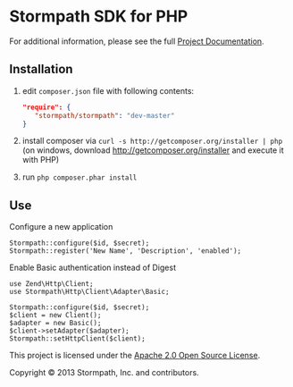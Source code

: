 # Stormpath SDK for PHP

For additional information, please see the full [Project Documentation](https://www.stormpath.com/docs/php/product-guide).

Installation
------------
  1. edit `composer.json` file with following contents:

     ```json
     "require": {
        "stormpath/stormpath": "dev-master"
     }
     ```
  2. install composer via `curl -s http://getcomposer.org/installer | php` (on windows, download
     http://getcomposer.org/installer and execute it with PHP)
  3. run `php composer.phar install`

    
Use
---
Configure a new application
```
Stormpath::configure($id, $secret);
Stormpath::register('New Name', 'Description', 'enabled'); 
```

Enable Basic authentication instead of Digest
```
use Zend\Http\Client;
use Stormpath\Http\Client\Adapter\Basic;

Stormpath::configure($id, $secret);
$client = new Client();
$adapter = new Basic();
$client->setAdapter($adapter);
Stormpath::setHttpClient($client);
```


This project is licensed under the [Apache 2.0 Open Source License](http://www.apache.org/licenses/LICENSE-2.0).

Copyright &copy; 2013 Stormpath, Inc. and contributors.  
